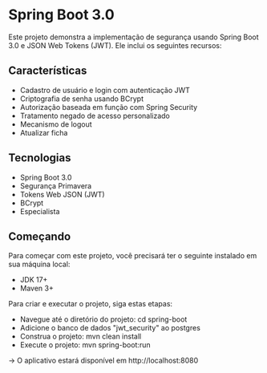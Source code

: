 # Spring Boot 3.0
Este projeto demonstra a implementação de segurança usando Spring Boot 3.0 e JSON Web Tokens (JWT). Ele inclui os seguintes recursos:

## Características
* Cadastro de usuário e login com autenticação JWT
* Criptografia de senha usando BCrypt
* Autorização baseada em função com Spring Security
* Tratamento negado de acesso personalizado
* Mecanismo de logout
* Atualizar ficha

## Tecnologias
* Spring Boot 3.0
* Segurança Primavera
* Tokens Web JSON (JWT)
* BCrypt
* Especialista

## Começando
Para começar com este projeto, você precisará ter o seguinte instalado em sua máquina local:

* JDK 17+
* Maven 3+


Para criar e executar o projeto, siga estas etapas:


* Navegue até o diretório do projeto: cd spring-boot
* Adicione o banco de dados "jwt_security" ao postgres
* Construa o projeto: mvn clean install
* Execute o projeto: mvn spring-boot:run

-> O aplicativo estará disponível em http://localhost:8080
